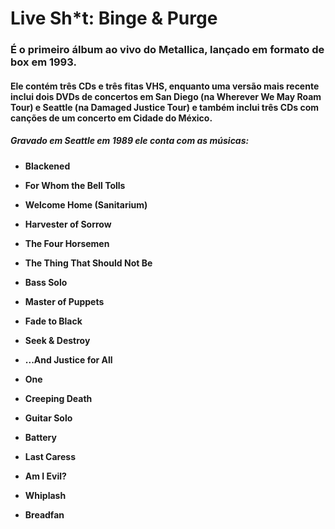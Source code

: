 # Live Sh*t: Binge & Purge 

### É o primeiro álbum ao vivo do Metallica, lançado em formato de box em 1993. 

#### Ele contém três CDs e três fitas VHS, enquanto uma versão mais recente inclui dois DVDs de concertos em San Diego (na Wherever We May Roam Tour) e Seattle (na Damaged Justice Tour) e também inclui três CDs com canções de um concerto em Cidade do México. 

##### Gravado em Seattle em 1989 ele conta com as músicas: 

- **Blackened** 

- **For Whom the Bell Tolls**
- **Welcome Home (Sanitarium)**
- **Harvester of Sorrow**
- **The Four Horsemen** 
- **The Thing That Should Not Be** 
- **Bass Solo** 
- **Master of Puppets** 
- **Fade to Black** 
- **Seek & Destroy** 
- **...And Justice for All** 
- **One** 
- **Creeping Death** 
- **Guitar Solo** 
- **Battery** 
- **Last Caress** 
- **Am I Evil?** 
- **Whiplash** 
- **Breadfan**